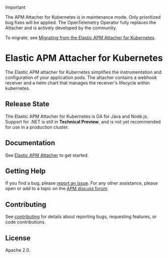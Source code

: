 > [!IMPORTANT]
> The APM Attacher for Kubernetes is in maintenance mode. Only prioritized bug fixes will be applied. The OpenTelemetry Operator fully replaces the Attacher and is actively developed by the community.
> 
> To migrate, see [Migrating from the Elastic APM Attacher for Kubernetes](https://elastic.github.io/opentelemetry/use-cases/kubernetes/instrumenting-applications.html#migrating-from-the-elastic-apm-attacher-for-kubernetes).

# Elastic APM Attacher for Kubernetes

The Elastic APM attacher for Kubernetes simplifies the instrumentation and configuration of your application pods.
The attacher contains a webhook receiver and a helm chart that manages the receiver's lifecycle within kubernetes.

## Release State

The Elastic APM Attacher for Kubernetes is GA for Java and Node.js.
Support for .NET is still in **Technical Preview**, and is not yet recommended for use in a production cluster.

## Documentation

See [Elastic APM Attacher](https://www.elastic.co/guide/en/apm/attacher/current/apm-attacher.html) to get started.

## Getting Help

If you find a bug, please [report an issue](https://github.com/elastic/apm-k8s-attacher/issues).
For any other assistance, please open or add to a topic on the [APM discuss forum](https://discuss.elastic.co/c/apm).

## Contributing

See [contributing](CONTRIBUTING.md) for details about reporting bugs, requesting features, or code contributions.

## License

Apache 2.0.
